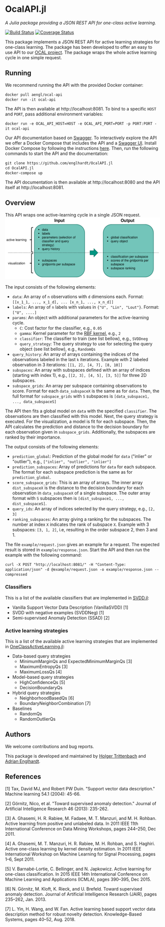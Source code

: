 # OcalAPI.jl
_A Julia package providing a JSON REST API for one-class active learning._

[![Build Status](https://travis-ci.com/englhardt/OcalAPI.jl.svg?branch=master)](https://travis-ci.com/englhardt/OcalAPI.jl)
[![Coverage Status](https://coveralls.io/repos/github/englhardt/OcalAPI.jl/badge.svg?branch=master)](https://coveralls.io/github/englhardt/OcalAPI.jl?branch=master)

This package implements a JSON REST API for active learning strategies for one-class learning.
The package has been developed to offer an easy to use API to our [OCAL project](https://www.ipd.kit.edu/ocal/). The package wraps the whole active learning cycle in one simple request.

## Running

We recommend running the API with the provided Docker container:

```
docker pull aengl/ocal-api
docker run -it ocal-api
```

The API is then available at http://localhost:8081.
To bind to a specific `HOST` and `PORT`, pass additional environment variables:
```
docker run -e OCAL_API_HOST=HOST -e OCAL_API_PORT=PORT -p PORT:PORT -it ocal-api
```

Our API documentation based on [Swagger](https://swagger.io/).
To interactively explore the API we offer a Docker Compose that includes the API and a [Swagger UI](https://swagger.io/tools/swagger-ui/).
Install Docker Compose by following the instructions [here](https://docs.docker.com/compose/install/). Then, run the following commands to start the API and the documentation:
```
git clone https://github.com/englhardt/OcalAPI.jl
cd OcalAPI.jl
docker-compose up
```

The API documentation is then available at http://localhost:8080 and the API itself at http://localhost:8081.

## Overview
This API wraps one active-learning cycle in a single JSON request.
![Overview](example/overview.png)

The input consists of the following elements:
- `data`: An array of `n` observations with `d` dimensions each. Format: `[[x_1_1, ..., x_1_d], ... [x_n_1, ..., x_n_d]]`
- `labels`: An array of `n` labels with values in `{"U", "Lin", "Lout"}`. Format: `["U", ....]`
- `params`: An object with additional parameters for the active-learning cycle.
  - `C`: Cost factor for the classifier, e.g., `0.05`
  - `gamma`: Kernel parameter for the [RBF kernel](http://scikit-learn.org/stable/modules/generated/sklearn.metrics.pairwise.rbf_kernel.html), e.g., `2`
  - `classifier`: The classifier to train (see list bellow), e.g., `SVDDneg`
  - `query_strategy`: The query strategy to use for selecting the query object (see list bellow), e.g., `RandomQs`
- `query_history`: An array of arrays containing the indices of the observations labeled in the last `k` iterations. Example with 2 labeled observation in 3 iterations: `[[1, 2], [4, 7], [8, 10]]`
- `subspaces`: An array with subspaces defined with an array of indices (starting with index 1), e.g., `[[2, 3], [4, 5], [3, 5]]` for three 2D subspaces.
- `subspace_grids`: An array per subspace containing observations to score. Format for each `data_subspaceX` is the same as for `data`. Then, the full format for `subspace_grids` with `S` subspaces is `[data_subspace1, ..., data_subspaceS]`

The API then fits a global model on `data` with the specified `classifier`.
The observations are then classified with this model.
Next, the query strategy is executed.
For the visualization, a model is fit for each subspace.
Then, the API calculates the prediction and distance to the decision boundary for each observation given in `subspace_grids`.
Additionally, the subspaces are ranked by their importance.

The output consists of the following elements:
- `prediction_global`: Prediction of the global model for `data` ("inlier" or "outlier"), e.g., `["inlier", "outlier", "inlier"]`
- `prediction_subspaces`: Array of predictions for `data` for each subspace. The format for each subspace prediction is the same as for `prediction_global`.
- `score_subspace_grids`: This is an array of arrays. The inner array `dist_subspaceX` is the distance to the decision boundary for each observation in `data_subspaceX` of a single subspace. The outer array format with `S` subspaces then is `[dist_subspace1, ..., dist_subspaceS]`.
- `query_ids`: An array of indices selected by the query strategy, e.g., `[2, 3]`
- `ranking_subspaces`: An array giving a ranking for the subspaces. The number at index `X` indicates the rank of subspace `X`. Example with 3 subspaces: `[3, 1, 2]`, i.e, resulting in the order subspace 2, then 3 and 1.

The file `example/request.json` gives an example for a request.
The expected result is stored in `example/response.json`.
Start the API and then run the example with the following command:

```
curl -X POST "http://localhost:8081/" -H "Content-Type: application/json" -d @example/request.json -o example/response.json --compressed
```

### Classifiers
This is a list of the available classifiers that are implemented in [SVDD.jl](https://github.com/englhardt/SVDD.jl):

* Vanilla Support Vector Data Description (VanillaSVDD) [1]
* SVDD with negative examples (SVDDNeg) [1]
* Semi-supervised Anomaly Detection (SSAD) [2]

### Active learning strategies
This is a list of the available active learning strategies that are implemented in [OneClassActiveLearning.jl](https://github.com/englhardt/OneClassActiveLearning.jl):
- Data-based query strategies
  - MinimumMarginQs and ExpectedMinimumMarginQs [3]
  - MaximumEntropyQs [3]
  - MaximumLossQs [4]
- Model-based query strategies
    - HighConfidenceQs [5]
    - DecisionBoundaryQs
- Hybrid query strategies
    - NeighborhoodBasedQs [6]
    - BoundaryNeighborCombination [7]
- Baselines
  - RandomQs
  - RandomOutlierQs

## Authors
We welcome contributions and bug reports.

This package is developed and maintained by [Holger Trittenbach](https://github.com/holtri/) and [Adrian Englhardt](https://github.com/englhardt).

## References
[1] Tax, David MJ, and Robert PW Duin. "Support vector data description." Machine learning 54.1 (2004): 45-66.

[2] Görnitz, Nico, et al. "Toward supervised anomaly detection." Journal of Artificial Intelligence Research 46 (2013): 235-262.

[3] A. Ghasemi, H. R. Rabiee, M. Fadaee, M. T. Manzuri, and M. H. Rohban. Active learning from positive and unlabeled data. In 2011 IEEE 11th International Conference on Data Mining Workshops, pages 244–250, Dec 2011.

[4] A. Ghasemi, M. T. Manzuri, H. R. Rabiee, M. H. Rohban, and S. Haghiri. Active one-class learning by kernel density estimation. In 2011 IEEE International Workshop on Machine Learning for Signal Processing, pages 1–6, Sept 2011.

[5] V. Barnabé-Lortie, C. Bellinger, and N. Japkowicz. Active learning for one-class classification. In 2015 IEEE 14th International Conference on Machine Learning and Applications (ICMLA), pages 390–395, Dec 2015.

[6] N. Görnitz, M. Kloft, K. Rieck, and U. Brefeld. Toward supervised anomaly detection. Journal of Artificial Intelligence Research (JAIR), pages 235–262, Jan. 2013.

[7] L. Yin, H. Wang, and W. Fan. Active learning based support vector data description method for robust novelty detection. Knowledge-Based Systems, pages 40–52, Aug. 2018.
